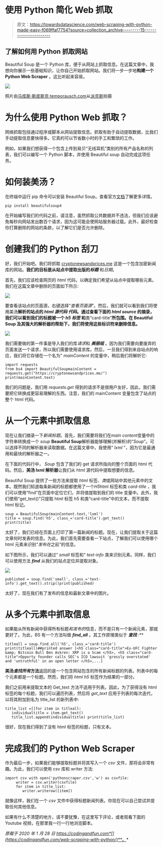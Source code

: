 # 使用 Python 简化 Web 抓取

> 原文：<https://towardsdatascience.com/web-scraping-with-python-made-easy-f069ffaf7754?source=collection_archive---------15----------------------->

## 了解如何用 Python 抓取网站

Beautiful Soup 是一个 Python 库，便于从网站上抓取信息。在这篇文章中，我想向你展示一些基础知识，让你自己开始抓取网站。我们将一步一步地**构建一个 Python Web Scraper** 。这比听起来容易。

![](img/db2bc8f0e8b8c39be40d56ac70db7a2b.png)

照片由[马库斯·斯皮斯克·temporausch.com](https://www.pexels.com/@markusspiske?utm_content=attributionCopyText&utm_medium=referral&utm_source=pexels)从[派克斯](https://www.pexels.com/photo/creative-internet-computer-display-2004161/?utm_content=attributionCopyText&utm_medium=referral&utm_source=pexels)拍摄

# 为什么使用 Python Web 抓取？

网络抓取包括通过程序或脚本从网站提取信息。抓取有助于自动提取数据，比我们手动提取信息要快得多。它真的可以节省数小时的手工和繁琐的工作。

例如，如果我们想获得一个包含上传到易贝“无线耳机”类别的所有产品名称的列表，我们可以编写一个 Python 脚本，并使用 Beautiful soup 自动完成这项任务。

# 如何装美汤？

在终端中运行 pip 命令可以安装 Beautiful Soup。查看官方[文档](https://pypi.org/project/beautifulsoup4/)了解更多详情。

`pip install beautifulsoup4`

在开始编写我们的代码之前，请注意，虽然抓取公共数据并不违法，但我们应该避免每秒向网站发出数百个请求，因为这可能会使网站服务器过载。此外，最好检查你打算删除的网站的条款，以了解它们是否允许删除。

# 创建我们的 Python 刮刀

好，我们开始吧。我们将抓取 [cryptonewsandprices.me](https://cryptonewsandprices.me/) 这是一个包含加密新闻库的网站。**我们的目标是从站点中提取出版的*标题*** 和*日期*。

首先，我们应该检查网页的 *html* 代码，以确定我们希望从站点中提取哪些元素。我们在这篇文章中删除的页面如下所示:

![](img/b37a15487ce4570ae8694c3ac0d52f9c.png)

要查看该站点的页面源，右键选择“*查看页面源*”。然后，我们就可以看到我们将使用美汤**解析的站点的 *html* *源代码* *代码*。通过查看下面的 *html* *source* 的摘录，我们可以看到我们的标题被一个 ***h5 标签*** 和**类“card-title”**所包围。在 Beautiful Soup 及其强大的解析器的帮助下，我们将使用这些标识符来删除信息。**

![](img/53298ffb6f55574f0186588c5efe667e.png)

我们需要做的第一件事是导入我们的库*请求*和 ***美丽组*** 。因为我们需要向要废弃的页面发送一个请求，所以我们需要使用请求库。然后，一旦我们得到来自站点的响应，我们将它存储在一个名为" *mainContent* 的变量中，稍后我们将解析它:

```
import requests
from bs4 import BeautifulSoupmainContent = requests.get("https://cryptonewsandprices.me/") print(mainContent.text)
```

我们的问题是，我们用 *requests.get* 得到的请求不是很用户友好，因此，我们需要把它转换成更容易理解的东西。注意，我们的 mainContent 变量包含了站点的整个 html 代码。

# 从一个元素中抓取信息

现在让我们摘录一下*新闻标题*。首先，我们需要将我们在*main content*变量中的字符串转换成一个 *soup* **Beautiful Soup**解析器能够理解(并解析)的“*Soup*”。可以选择不同的解析器来读取数据。在这篇文章中，我使用“ *lxml* ”，因为它是最通用和最快的解析器之一。

在下面的代码行中， *Soup* 包含了我们的 get 请求所指向的整个页面的 html 代码。然后，**美汤 lxml 解析器**让我们从 html 源代码中提取想要的信息。

Beautiful Soup 提供了一些方法来提取 *html* 标签、*类*或网站中其他元素中的文本。既然我们知道每条新闻的标题都使用了一个*H5*html 标签和类 *card-title* ，我们可以使用“find”在页面中定位它们，并将值提取到我们的 title 变量中。此外，我们使用“get_text()”只提取 html 标签 h5 和类“card-title”中的文本，而不提取 html 标记。

```
soup = BeautifulSoup(mainContent.text,'lxml')
title = soup.find('h5', class_='card-title').get_text()
print(title)
```

太好了，我们已经在页面上打印了第一篇新闻的标题。现在，让我们提取关于这篇文章何时发表的信息。为此，我们首先需要查看一下站点，了解我们可以使用哪个 html 元素来识别“*发布在*之前”的信息。

如下图所示，我们可以通过“ *small* 标签和“ *text-info* 类来识别元素。同样，我们可以使用方法 ***find*** 从我们的站点定位并提取对象。

![](img/229aaf69cfc811bfb96c8e31daec7e07.png)

```
published = soup.find('small', class_='text-info').get_text().strip()print(published)
```

太好了，现在我们有了发布的信息和最新文章中的图片。

# 从多个元素中抓取信息

如果能从所有新闻中获得所有标题*和发布的*信息，而不是只有一个新闻元素，那就更好了。为此，BS 有一个方法叫做 ***find_all*** 。其工作原理类似于 ***查找*** :**

```
titleall = soup.find_all('h5', class_='card-title')
print(titleall)##printed answer [<h5 class="card-title">Ex-UFC Fighter &amp; Bitcoin Bull Ben Askren: XRP is a Scam </h5>, <h5 class="card-title">Opporty founder calls SEC's ICO lawsuit 'grossly overstated' and 'untruthful' in an open letter </h5>,...]
```

**美汤*查找所有*方法**返回的是一个包含网站包含的所有新闻标题的列表。列表中的每个元素都是一个标题。然而，我们将 *html h5* 标签作为结果的一部分。

我们之前用来提取文本的 Get_text 方法不适用于列表。因此，为了获得没有 html 标签的每个标题，我们可以遍历列表，然后将 *get_text* 应用于列表的每次迭代，以将其附加到名为 title_list 的新列表中:

```
title_list =[]for item in titleall: 
   individualtitle = item.get_text() 
   title_list.append(individualtitle) print(title_list)
```

很好，现在我们得到了没有 html 标签的标题，只有文本。

# 完成我们的 Python Web Scraper

作为最后一步，如果我们能够提取标题并将其写入一个 *csv* 文件，那将会非常有趣。为此，我们可以使用 csv 库和 writer 方法:

```
import csv with open('pythonscraper.csv','w') as csvfile: 
     writer = csv.writer(csvfile)
     for item in title_list: 
        writer.writerow([item])
```

就像这样，我们在一个 *csv* 文件中获得标题新闻列表。你现在可以自己尝试并提取任何其他信息。

如果有什么不清楚的地方，请不要犹豫，在这里写下评论，或者观看下面的 Youtube 视频，在那里我一行一行地浏览脚本。

*原载于 2020 年 1 月 28 日 https://codingandfun.com*[](https://codingandfun.com/web-scraping-with-python/)**。**